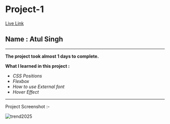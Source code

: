 # Project-1

[Live Link](https://atul-ineuron-project.netlify.app/ "Netlify")

## Name : Atul Singh

---

**The project took almost 1 days to complete.**

**What I learned in this project :**

- _CSS Positions_
- _Flexbox_
- _How to use External font_
- _Hover Effect_

---

Project Screenshot :-

![trend2025](https://user-images.githubusercontent.com/112545072/211021670-67c1ee35-db51-4e42-ab3d-d9c05e401362.png)

